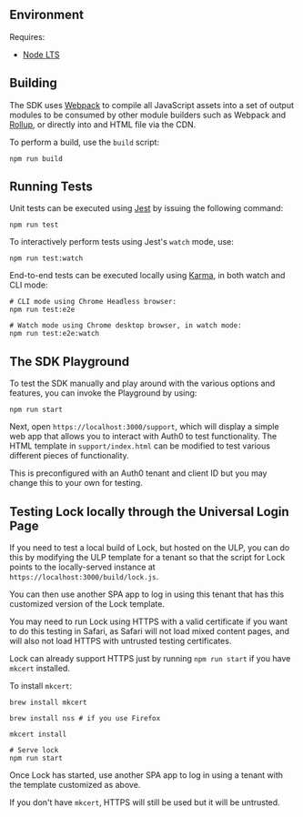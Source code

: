 ## Environment

Requires:

- [Node LTS](https://nodejs.org)

## Building

The SDK uses [Webpack](https://webpack.js.org/) to compile all JavaScript assets into a set of output modules to be consumed by other module builders such as Webpack and [Rollup](https://rollupjs.org/guide/en/), or directly into and HTML file via the CDN.

To perform a build, use the `build` script:

```
npm run build
```

## Running Tests

Unit tests can be executed using [Jest](https://jestjs.io/) by issuing the following command:

```
npm run test
```

To interactively perform tests using Jest's `watch` mode, use:

```
npm run test:watch
```

End-to-end tests can be executed locally using [Karma](https://karma-runner.github.io/), in both watch and CLI mode:

```
# CLI mode using Chrome Headless browser:
npm run test:e2e

# Watch mode using Chrome desktop browser, in watch mode:
npm run test:e2e:watch
```

## The SDK Playground

To test the SDK manually and play around with the various options and features, you can invoke the Playground by using:

```
npm run start
```

Next, open `https://localhost:3000/support`, which will display a simple web app that allows you to interact with Auth0 to test functionality. The HTML template in `support/index.html` can be modified to test various different pieces of functionality.

This is preconfigured with an Auth0 tenant and client ID but you may change this to your own for testing.

## Testing Lock locally through the Universal Login Page

If you need to test a local build of Lock, but hosted on the ULP, you can do this by modifying the ULP template for a tenant so that the script for Lock points to the locally-served instance at `https://localhost:3000/build/lock.js`.

You can then use another SPA app to log in using this tenant that has this customized version of the Lock template.

You may need to run Lock using HTTPS with a valid certificate if you want to do this testing in Safari, as Safari will not load mixed content pages, and will also not load HTTPS with untrusted testing certificates.

Lock can already support HTTPS just by running `npm run start` if you have `mkcert` installed.

To install `mkcert`:

```
brew install mkcert

brew install nss # if you use Firefox

mkcert install

# Serve lock
npm run start
```

Once Lock has started, use another SPA app to log in using a tenant with the template customized as above.

If you don't have `mkcert`, HTTPS will still be used but it will be untrusted.
